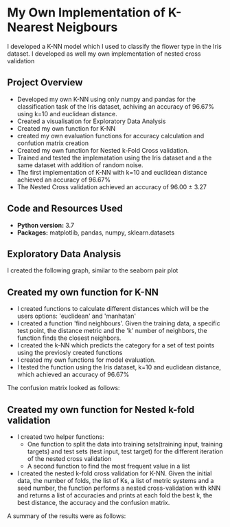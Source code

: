 # My Own Implementation of K-Nearest Neigbours
I developed a K-NN model which I used to classify the flower type in the Iris dataset. I developed as well my own implementation of nested cross validation

## Project Overview
* Developed my own K-NN using only numpy and pandas for the classification task of the Iris dataset, achiving an accuracy of 96.67% using k=10 and euclidean distance.
* Created a visualisation for Exploratory Data Analysis
* Created my own function for K-NN
* created my own evaluation functions for accuracy calculation and confution matrix creation
* Created my own function for Nested k-Fold Cross validation.
* Trained and tested the implematation using the Iris dataset and a the same dataset with addition of random noise.
* The first implementation of K-NN with k=10 and euclidean distance achieved an accuracy of 96.67%
* The Nested Cross validation achieved an accuracy of 96.00 $\pm$ 3.27

## Code and Resources Used
* **Python version:** 3.7
* **Packages:** matplotlib, pandas, numpy, sklearn.datasets

## Exploratory Data Analysis
I created the following graph, similar to the seaborn pair plot

[](https://github.com/CarolinaKra/K-NNmyOwnImplementation/blob/main/Images/EDA.png)

## Created my own function for K-NN
* I created functions to calculate different distances which will be the users options: 'euclidean' and 'manhatan'
* I created a function 'find neighbours'. Given the training data, a specific test point, the distance metric and the 'k' number of neighbors, the function finds the closest neighbors.
* I created the k-NN which predicts the category for a set of test points using the previosly created functions
* I created my own functions for model evaluation.
* I tested the function using the Iris dataset, k=10 and euclidean distance, which achieved an accuracy of 96.67%

The confusion matrix looked as follows:

[](https://github.com/CarolinaKra/K-NNmyOwnImplementation/blob/main/Images/ConfMatrix.png)

## Created my own function for Nested k-fold validation
* I created two helper functions:
  * One function to split the data into training sets(training input, training targets) and test sets (test input, test target) for the different iteration of the nested cross validation
  * A second function to find the most frequent value in a list
* I created the nested k-fold cross validation for K-NN. Given the initial data, the number of folds, the list of Ks, a list of metric systems and a seed number, the function performs a nested cross-validation with kNN and returns a list of accuracies and prints at each fold the best k, the best distance, the accuracy and the confusion matrix.

A summary of the results were as follows:

[](https://github.com/CarolinaKra/K-NNmyOwnImplementation/blob/main/Images/kfoldresults.png)

